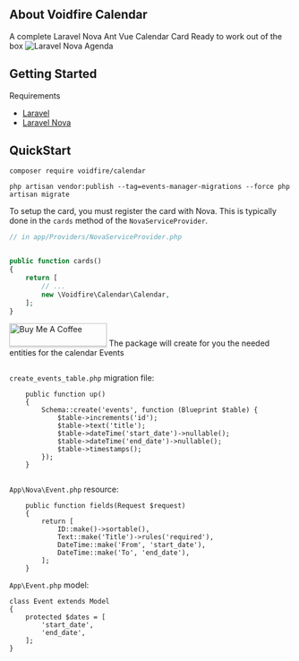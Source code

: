 
## About Voidfire Calendar
A complete Laravel Nova Ant Vue Calendar Card Ready to work out of the box
![Laravel Nova Agenda](https://raw.githubusercontent.com/horaceho/laravel-nova-agenda/master/resources/images/nova-ant-design-vue.png)

## Getting Started
Requirements
- [Laravel](https://laravel.com/docs/master)
- [Laravel Nova](https://nova.laravel.com/docs/)

##  QuickStart
````
composer require voidfire/calendar
````
````
php artisan vendor:publish --tag=events-manager-migrations --force php artisan migrate
````

To setup the card, you must register the card with Nova. This is typically done in the `cards` method of the `NovaServiceProvider`.

```php
// in app/Providers/NovaServiceProvider.php


public function cards()
{
    return [
        // ...
        new \Voidfire\Calendar\Calendar,
    ];
}
```
<a href="https://www.buymeacoffee.com/GTUvX9O" target="_blank"><img src="https://www.buymeacoffee.com/assets/img/custom_images/orange_img.png" alt="Buy Me A Coffee" style="height: 41px !important;width: 174px !important;box-shadow: 0px 3px 2px 0px rgba(190, 190, 190, 0.5) !important;-webkit-box-shadow: 0px 3px 2px 0px rgba(190, 190, 190, 0.5) !important;" ></a>
The package will create for you the needed entities for the calendar Events
````
````
````create_events_table.php```` migration file:
````
    public function up()
    {
        Schema::create('events', function (Blueprint $table) {
            $table->increments('id');
            $table->text('title');
            $table->dateTime('start_date')->nullable();
            $table->dateTime('end_date')->nullable();
            $table->timestamps();
        });
    }
````

````
````
````App\Nova\Event.php```` resource:
````
    public function fields(Request $request)
    {
        return [
            ID::make()->sortable(),
            Text::make('Title')->rules('required'),
            DateTime::make('From', 'start_date'),
            DateTime::make('To', 'end_date'),
        ];
    }
````
 ````App\Event.php```` model:
````
class Event extends Model
{
    protected $dates = [
        'start_date',
        'end_date',
    ];
}
````

